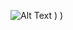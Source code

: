 
![Alt Text](![55f1f99ec4fceab6af26e290a9bccdcd-1](https://github.com/leena2899/leena2899/assets/55999130/9bb85fab-a195-4ec5-9aee-1da96ea0754c)
)
)
)

<!--
**leena2899/leena2899** is a ✨ _special_ ✨ repository because its `README.md` (this file) appears on your GitHub profile.

Here are some ideas to get you started:

- 🔭 I’m currently working on ...
- 🌱 I’m currently learning ...
- 👯 I’m looking to collaborate on ...
- 🤔 I’m looking for help with ...
- 💬 Ask me about ...
- 📫 How to reach me: ...
- 😄 Pronouns: ...
- ⚡ Fun fact: ...
-->
